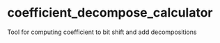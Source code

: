 # coefficient_decompose_calculator
Tool for computing coefficient to bit shift and add decompositions
